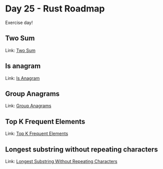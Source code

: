 # Day 25 - Rust Roadmap

Exercise day!

## Two Sum

Link: [Two Sum](https://leetcode.com/problems/two-sum/)

## Is anagram

Link: [Is Anagram](https://leetcode.com/problems/valid-anagram/)

## Group Anagrams

Link: [Group Anagrams](https://leetcode.com/problems/group-anagrams/)

## Top K Frequent Elements

Link: [Top K Frequent Elements](https://leetcode.com/problems/top-k-frequent-elements/)

## Longest substring without repeating characters

Link: [Longest Substring Without Repeating Characters](https://leetcode.com/problems/longest-substring-without-repeating-characters/)